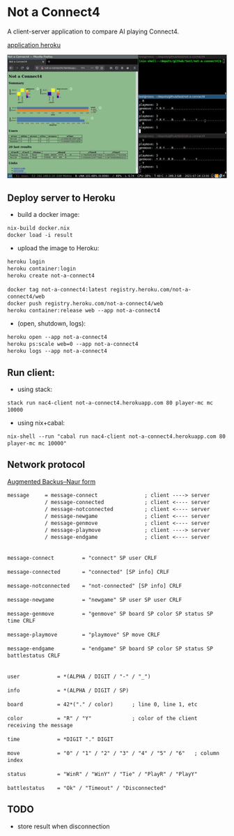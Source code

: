 # Not a Connect4

A client-server application to compare AI playing Connect4.

[application heroku](http://not-a-connect4.herokuapp.com/)

![](tmp/nac4.gif)

## Deploy server to Heroku

- build a docker image:

```
nix-build docker.nix
docker load -i result
```

- upload the image to Heroku:

```
heroku login
heroku container:login
heroku create not-a-connect4

docker tag not-a-connect4:latest registry.heroku.com/not-a-connect4/web
docker push registry.heroku.com/not-a-connect4/web
heroku container:release web --app not-a-connect4
```

- (open, shutdown, logs):

```
heroku open --app not-a-connect4
heroku ps:scale web=0 --app not-a-connect4
heroku logs --app not-a-connect4
```

## Run client:

- using stack:

```
stack run nac4-client not-a-connect4.herokuapp.com 80 player-mc mc 10000
```

- using nix+cabal:

```
nix-shell --run "cabal run nac4-client not-a-connect4.herokuapp.com 80 player-mc mc 10000"
```

## Network protocol

[Augmented Backus–Naur form](https://en.wikipedia.org/wiki/Augmented_Backus%E2%80%93Naur_form)

```
message     = message-connect               ; client ----> server
            / message-connected             ; client <---- server
            / message-notconnected          ; client <---- server
            / message-newgame               ; client <---- server
            / message-genmove               ; client <---- server
            / message-playmove              ; client ----> server
            / message-endgame               ; client <---- server


message-connect         = "connect" SP user CRLF

message-connected       = "connected" [SP info] CRLF

message-notconnected    = "not-connected" [SP info] CRLF

message-newgame         = "newgame" SP user SP user CRLF    

message-genmove         = "genmove" SP board SP color SP status SP time CRLF

message-playmove        = "playmove" SP move CRLF

message-endgame         = "endgame" SP board SP color SP status SP battlestatus CRLF


user            = *(ALPHA / DIGIT / "-" / "_")

info            = *(ALPHA / DIGIT / SP)

board           = 42*("." / color)      ; line 0, line 1, etc

color           = "R" / "Y"             ; color of the client receiving the message

time            = *DIGIT "." DIGIT

move            = "0" / "1" / "2" / "3" / "4" / "5" / "6"   ; column index

status          = "WinR" / "WinY" / "Tie" / "PlayR" / "PlayY"

battlestatus    = "Ok" / "Timeout" / "Disconnected"
```

## TODO

- store result when disconnection

